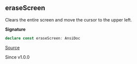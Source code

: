 ## eraseScreen

Clears the entire screen and move the cursor to the upper left.

**Signature**

```ts
declare const eraseScreen: AnsiDoc
```

[Source](https://github.com/Effect-TS/effect/tree/main/packages/printer-ansi/src/AnsiDoc.ts#L260)

Since v1.0.0